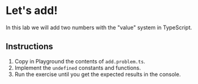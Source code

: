 # Let's add!

In this lab we will add two numbers with the "value" system in TypeScript.

## Instructions

1. Copy in Playground the contents of `add.problem.ts`.
1. Implement the `undefined` constants and functions.
1. Run the exercise until you get the expected results in the console.
